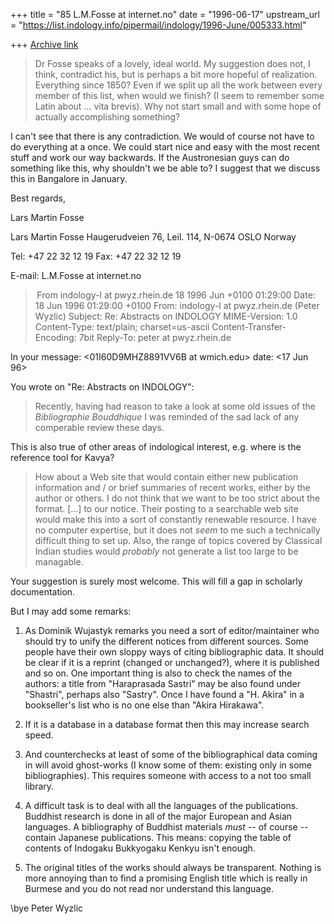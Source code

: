 +++
title = "85 L.M.Fosse at internet.no"
date = "1996-06-17"
upstream_url = "https://list.indology.info/pipermail/indology/1996-June/005333.html"

+++
[Archive link](https://list.indology.info/pipermail/indology/1996-June/005333.html)

>Dr Fosse speaks of a lovely, ideal world.  My suggestion does not, I think,
>contradict his, but is perhaps a bit more hopeful of realization.  Everything
>since 1850?  Even if we split up all the work between every member of this
>list, when would we finish?  (I seem to remember some Latin about ... vita
>brevis).  Why not start small and with some hope of actually accomplishing
>something?

I can't see that there is any contradiction. We would of course not have to
do everything at a once. We could start nice and easy with the most recent
stuff and work our way backwards. If the Austronesian guys can do something
like this, why shouldn't we be able to? I suggest that we discuss this in
Bangalore in January.

Best regards,

Lars Martin Fosse



Lars Martin Fosse
Haugerudveien 76, Leil. 114,
N-0674 OSLO Norway

Tel: +47 22 32 12 19
Fax: +47 22 32 12 19

E-mail: L.M.Fosse at internet.no




> From indology-l at pwyz.rhein.de 18 1996 Jun +0100 01:29:00
Date: 18 Jun 1996 01:29:00 +0100
From: indology-l at pwyz.rhein.de (Peter Wyzlic)
Subject: Re: Abstracts on INDOLOGY
MIME-Version: 1.0
Content-Type: text/plain; charset=us-ascii
Content-Transfer-Encoding: 7bit
Reply-To: peter at pwyz.rhein.de

In your
message: <01I60D9MHZ8891VV6B at wmich.edu>
date: <17 Jun 96>

You wrote on "Re: Abstracts on INDOLOGY":

>Recently, having had reason to take
>a look at some old issues of the _Bibliographie Bouddhique_ I was reminded
>of the sad lack of any comperable review these days.

This is also true of other areas of indological interest, e.g. where is
the reference tool for Kavya?

>How about a Web
>site that would contain either new publication information and / or brief
>summaries of recent works, either by the author or others.  I do not think
>that we want to be too strict about the format.
>[...]
>to our notice.  Their posting to a searchable web site would make this into
>a sort of constantly renewable resource.  I have no computer expertise, but
>it does not *seem* to me such a technically difficult thing to set up.
>Also, the range of topics covered by Classical Indian studies would
>*probably* not generate a list too large to be managable.

Your suggestion is surely most welcome. This will fill a gap in scholarly
documentation.

But I may add some remarks:
1. As Dominik Wujastyk remarks you need a sort of editor/maintainer who
should try to unify the different notices from different sources. Some
people have their own sloppy ways of citing bibliographic data. It should
be clear if it is a reprint (changed or unchanged?), where it is published
and so on. One important thing is also to check the names of the authors:
a title from "Haraprasada Sastri" may be also found under "Shastri",
perhaps also "Sastry". Once I have found a "H. Akira" in a bookseller's
list who is no one else than "Akira Hirakawa".

2. If it is a database in a database format then this may increase search
speed.

3. And counterchecks at least of some of the bibliographical data coming
in will avoid ghost-works (I know some of them: existing only in some
bibliographies). This requires someone with access to a not too small
library.

4. A difficult task is to deal with all the languages of the publications.
Buddhist research is done in all of the major European and Asian
languages. A bibliography of Buddhist materials *must* -- of course --
contain Japanese publications. This means: copying the table of contents
of Indogaku Bukkyogaku Kenkyu isn't enough.

5. The original titles of the works should always be transparent. Nothing
is more annoying than to find a promising English title which is really in
Burmese and you do not read nor understand this language.


\bye
Peter Wyzlic




